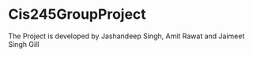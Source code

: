 # Cis245GroupProject
The Project is developed by Jashandeep Singh, Amit Rawat and Jaimeet Singh Gill
